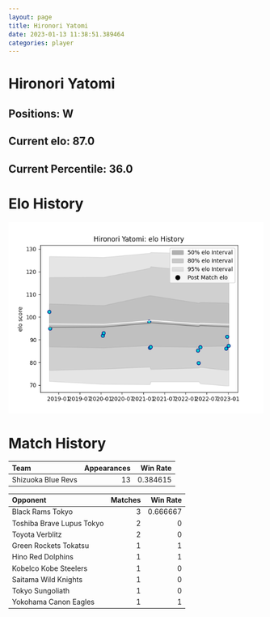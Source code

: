 ```yaml
---  
layout: page  
title: Hironori Yatomi  
date: 2023-01-13 11:38:51.389464  
categories: player  
---
```

# Hironori Yatomi

## Positions: W

## Current elo: 87.0

## Current Percentile: 36.0

# Elo History


![elo history](history_HironoriYatomi.png)
# Match History


| Team               |   Appearances |   Win Rate |
|:-------------------|--------------:|-----------:|
| Shizuoka Blue Revs |            13 |   0.384615 |

| Opponent                  |   Matches |   Win Rate |
|:--------------------------|----------:|-----------:|
| Black Rams Tokyo          |         3 |   0.666667 |
| Toshiba Brave Lupus Tokyo |         2 |   0        |
| Toyota Verblitz           |         2 |   0        |
| Green Rockets Tokatsu     |         1 |   1        |
| Hino Red Dolphins         |         1 |   1        |
| Kobelco Kobe Steelers     |         1 |   0        |
| Saitama Wild Knights      |         1 |   0        |
| Tokyo Sungoliath          |         1 |   0        |
| Yokohama Canon Eagles     |         1 |   1        |